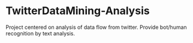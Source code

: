 # TwitterDataMining-Analysis
Project centered on analysis of data flow from twitter. Provide bot/human recognition by text analysis. 
